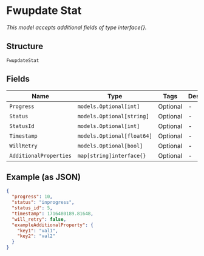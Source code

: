 
# Fwupdate Stat

*This model accepts additional fields of type interface{}.*

## Structure

`FwupdateStat`

## Fields

| Name | Type | Tags | Description |
|  --- | --- | --- | --- |
| `Progress` | `models.Optional[int]` | Optional | - |
| `Status` | `models.Optional[string]` | Optional | - |
| `StatusId` | `models.Optional[int]` | Optional | - |
| `Timestamp` | `models.Optional[float64]` | Optional | - |
| `WillRetry` | `models.Optional[bool]` | Optional | - |
| `AdditionalProperties` | `map[string]interface{}` | Optional | - |

## Example (as JSON)

```json
{
  "progress": 10,
  "status": "inprogress",
  "status_id": 5,
  "timestamp": 1716480189.81648,
  "will_retry": false,
  "exampleAdditionalProperty": {
    "key1": "val1",
    "key2": "val2"
  }
}
```


